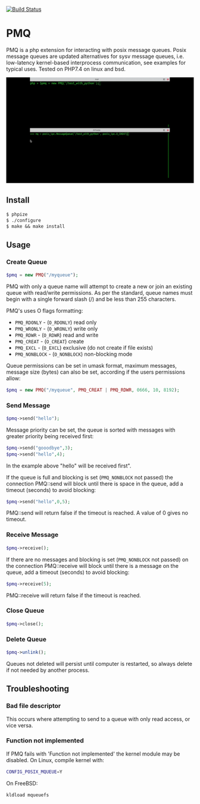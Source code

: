 [![Build Status](https://travis-ci.org/gnatsnapper/PSHM.svg?branch=master)](https://travis-ci.org/gnatsnapper/PSHM)

PMQ
======

PMQ is a php extension for interacting with posix message queues.  Posix message queues are updated alternatives for sysv message queues, i.e. low-latency kernel-based interprocess communication, see examples for typical uses. Tested on PHP7.4 on linux and bsd.

![PMQ Example](img/PMQ.gif)

## Install

```
$ phpize
$ ./configure
$ make && make install
```

## Usage

### Create Queue

```php
$pmq = new PMQ("/myqueue");
```
PMQ with only a queue name will attempt to create a new or join an existing queue with read/write permissions.  As per the standard, queue names must begin with a single forward slash (/) and be less than 255 characters.

PMQ's uses O flags formatting:
* ```PMQ_RDONLY``` - (```O_RDONLY```) read only
* ```PMQ_WRONLY``` - (```O_WRONLY```) write only
* ```PMQ_RDWR``` - (```O_RDWR```) read and write
* ```PMQ_CREAT``` - (```O_CREAT```) create
* ```PMQ_EXCL``` - (```O_EXCL```) exclusive (do not create if file exists)
* ```PMQ_NONBLOCK``` - (```O_NONBLOCK```) non-blocking mode

Queue permissions can be set in umask format, maximum messages, message size (bytes) can also be set, according if the users permissions allow:

```php
$pmq = new PMQ("/myqueue", PMQ_CREAT | PMQ_RDWR, 0666, 10, 8192);
```

### Send Message

```php
$pmq->send("hello");
```

Message priority can be set, the queue is sorted with messages with greater priority being received first:

```php
$pmq->send("gooodbye",3);
$pmq->send("hello",4);
```
In the example above "hello" will be received first".

If the queue is full and blocking is set (```PMQ_NONBLOCK``` not passed) the connection PMQ::send will block until there is space in the queue, add a timeout (seconds) to avoid blocking:

```php
$pmq->send("hello",0,5);
```
PMQ::send will return false if the timeout is reached. A value of 0 gives no timeout.

### Receive Message

```php
$pmq->receive();
```

If there are no messages and blocking is set (```PMQ_NONBLOCK``` not passed) on the connection PMQ::receive will block until there is a message on the queue, add a timeout (seconds) to avoid blocking:


```php
$pmq->receive(5);
```
PMQ::receive will return false if the timeout is reached.


### Close Queue

```php
$pmq->close();
```

### Delete Queue

```php
$pmq->unlink();
```
Queues not deleted will persist until computer is restarted, so always delete if not needed by another process.

## Troubleshooting

### Bad file descriptor
This occurs where attempting to send to a queue with only read access, or vice versa.

### Function not implemented

If PMQ fails with 'Function not implemented' the kernel module may be disabled.
On Linux, compile kernel with:

```bash
CONFIG_POSIX_MQUEUE=Y
```

On FreeBSD:
```bash
kldload mqueuefs
```

